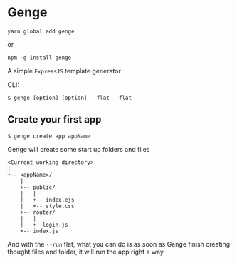 # Genge
`yarn global add genge`

or

`npm -g install genge`

A simple `ExpressJS` template generator

CLI:
```
$ genge [option] [option] --flat --flat
```

## Create your first app
```
$ genge create app appName
```
Genge will create some start up folders and files
```
<Current working directory>
|
+-- <appName>/
	|
    +-- public/
    |	|
    |   +-- index.ejs
    |   +-- style.css
    +-- router/
    |	|
   	|   +--login.js
    +-- index.js
```
And with the `--run` flat, what you can do is as soon as Genge finish creating thought files and folder, it will run the app right a way